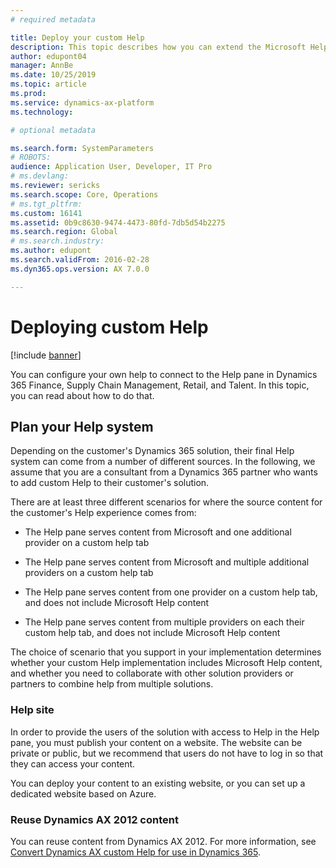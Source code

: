 ```yaml
---
# required metadata

title: Deploy your custom Help
description: This topic describes how you can extend the Microsoft Help to reflect your solution and then connect that to the Help pane in certain Dynamics 365 apps. 
author: edupont04
manager: AnnBe
ms.date: 10/25/2019
ms.topic: article
ms.prod: 
ms.service: dynamics-ax-platform
ms.technology: 

# optional metadata

ms.search.form: SystemParameters
# ROBOTS: 
audience: Application User, Developer, IT Pro
# ms.devlang: 
ms.reviewer: sericks
ms.search.scope: Core, Operations
# ms.tgt_pltfrm: 
ms.custom: 16141
ms.assetid: 0b9c8630-9474-4473-80fd-7db5d54b2275
ms.search.region: Global
# ms.search.industry: 
ms.author: edupont
ms.search.validFrom: 2016-02-28
ms.dyn365.ops.version: AX 7.0.0

---
```


# Deploying custom Help

[!include [banner](../includes/banner.md)]

You can configure your own help to connect to the Help pane in Dynamics 365 Finance, Supply Chain Management, Retail, and Talent. In this topic, you can read about how to do that.  

## Plan your Help system

Depending on the customer's Dynamics 365 solution, their final Help system can come from a number of different sources. In the following, we assume that you are a consultant from a Dynamics 365 partner who wants to add custom Help to their customer's solution.  

There are at least three different scenarios for where the source content for the customer's Help experience comes from:

- The Help pane serves content from Microsoft and one additional provider on a custom help tab  

- The Help pane serves content from Microsoft and multiple additional providers on a custom help tab  

- The Help pane serves content from one provider on a custom help tab, and does not include Microsoft Help content  

- The Help pane serves content from multiple providers on each their custom help tab, and does not include Microsoft Help content  

The choice of scenario that you support in your implementation determines whether your custom Help implementation includes Microsoft Help content, and whether you need to collaborate with other solution providers or partners to combine help from multiple solutions.  

### Help site

In order to provide the users of the solution with access to Help in the Help pane, you must publish your content on a website. The website can be private or public, but we recommend that users do not have to log in so that they can access your content.  

You can deploy your content to an existing website, or you can set up a dedicated website based on Azure.  

### Reuse Dynamics AX 2012 content

You can reuse content from Dynamics AX 2012. For more information, see [Convert Dynamics AX custom Help for use in Dynamics 365](help-migrate-dynamicsax2012.md).  